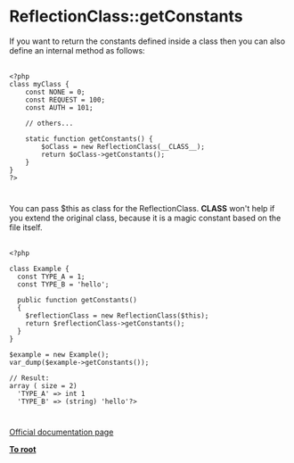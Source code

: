 # ReflectionClass::getConstants



If you want to return the constants defined inside a class then you can also define an internal method as follows:<br><br>

```
<?php
class myClass {
    const NONE = 0;
    const REQUEST = 100;
    const AUTH = 101;

    // others...

    static function getConstants() {
        $oClass = new ReflectionClass(__CLASS__);
        return $oClass->getConstants();
    }
}
?>
```
  

#

You can pass $this as class for the ReflectionClass. __CLASS__ won&apos;t help if you extend the original class, because it is a magic constant based on the file itself.<br><br>

```
<?php 

class Example {
  const TYPE_A = 1;
  const TYPE_B = 'hello';

  public function getConstants()
  {
    $reflectionClass = new ReflectionClass($this);
    return $reflectionClass->getConstants();
  }
}

$example = new Example();
var_dump($example->getConstants());

// Result:
array ( size = 2)
  'TYPE_A' => int 1
  'TYPE_B' => (string) 'hello'?>
```
  

#

[Official documentation page](https://www.php.net/manual/en/reflectionclass.getconstants.php)

**[To root](/README.md)**